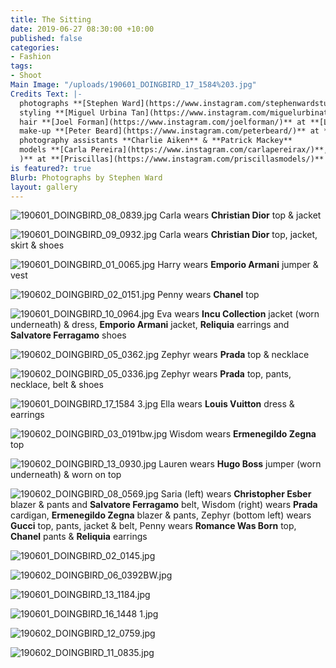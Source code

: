 ```yaml
---
title: The Sitting
date: 2019-06-27 08:30:00 +10:00
published: false
categories:
- Fashion
tags:
- Shoot
Main Image: "/uploads/190601_DOINGBIRD_17_1584%203.jpg"
Credits Text: |-
  photographs **[Stephen Ward](https://www.instagram.com/stephenwardstudio/)**
  styling **[Miguel Urbina Tan](https://www.instagram.com/miguelurbinatan/)**
  hair **[Joel Forman](https://www.instagram.com/joelforman/)** at **[Lion Artist Management](https://www.instagram.com/lionartistmanagement/)** using **[Davines](https://www.instagram.com/davines_australia/)** & **[Alan White Anthology](https://www.instagram.com/alanwhiteanthology/)**
  make-up **[Peter Beard](https://www.instagram.com/peterbeard/)** at **[The Artist Group](https://www.instagram.com/theartistgroup/)**
  photography assistants **Charlie Aiken** & **Patrick Mackey**
  models **[Carla Pereira](https://www.instagram.com/carlapereirax/)**, **[Harry Eland](https://www.instagram.com/harryeland1/)**, **[Eva Varlamova](https://www.instagram.com/evavarlamova/)**, **Lauren Brown** & **Ella** at **[IMG](https://www.instagram.com/imgmodels/)**, **Penny Capp** & **Zephyr** at **[Kult](https://www.instagram.com/kultaustralia/)**, **[Saria White](https://www.instagram.com/squatchnsoda/
  )** at **[Priscillas](https://www.instagram.com/priscillasmodels/)** and **Wisdom** at **[Chic Management](https://www.instagram.com/chic_management/)**
is featured?: true
Blurb: Photographs by Stephen Ward
layout: gallery
---
```


![190601_DOINGBIRD_08_0839.jpg](/uploads/190601_DOINGBIRD_08_0839.jpg)
Carla wears **Christian Dior** top & jacket

![190601_DOINGBIRD_09_0932.jpg](/uploads/190601_DOINGBIRD_09_0932.jpg)
Carla wears **Christian Dior** top, jacket, skirt & shoes

![190601_DOINGBIRD_01_0065.jpg](/uploads/190601_DOINGBIRD_01_0065.jpg)
Harry wears **Emporio Armani** jumper & vest

![190602_DOINGBIRD_02_0151.jpg](/uploads/190602_DOINGBIRD_02_0151.jpg)
Penny wears **Chanel** top

![190601_DOINGBIRD_10_0964.jpg](/uploads/190601_DOINGBIRD_10_0964.jpg)
Eva wears **Incu Collection** jacket (worn underneath) & dress, **Emporio Armani** jacket, **Reliquia** earrings and **Salvatore Ferragamo** shoes

![190602_DOINGBIRD_05_0362.jpg](/uploads/190602_DOINGBIRD_05_0362.jpg)
Zephyr wears **Prada** top & necklace

![190602_DOINGBIRD_05_0336.jpg](/uploads/190602_DOINGBIRD_05_0336.jpg)
Zephyr wears **Prada** top, pants, necklace, belt & shoes

![190601_DOINGBIRD_17_1584 3.jpg](/uploads/190601_DOINGBIRD_17_1584%203.jpg)
Ella wears **Louis Vuitton** dress & earrings

![190602_DOINGBIRD_03_0191bw.jpg](/uploads/190602_DOINGBIRD_03_0191bw.jpg)
Wisdom wears **Ermenegildo Zegna** top

![190602_DOINGBIRD_13_0930.jpg](/uploads/190602_DOINGBIRD_13_0930.jpg)
Lauren wears **Hugo Boss** jumper (worn underneath) & worn on top

![190602_DOINGBIRD_08_0569.jpg](/uploads/190602_DOINGBIRD_08_0569.jpg)
Saria (left) wears **Christopher Esber** blazer & pants and **Salvatore Ferragamo** belt, Wisdom (right) wears **Prada** cardigan, **Ermenegildo Zegna** blazer & pants, Zephyr (bottom left) wears **Gucci** top, pants, jacket & belt, Penny wears **Romance Was Born** top, **Chanel** pants & **Reliquia** earrings

![190601_DOINGBIRD_02_0145.jpg](/uploads/190601_DOINGBIRD_02_0145.jpg)

![190602_DOINGBIRD_06_0392BW.jpg](/uploads/190602_DOINGBIRD_06_0392BW.jpg)

![190601_DOINGBIRD_13_1184.jpg](/uploads/190601_DOINGBIRD_13_1184.jpg)

![190601_DOINGBIRD_16_1448 1.jpg](/uploads/190601_DOINGBIRD_16_1448%201.jpg)

![190602_DOINGBIRD_12_0759.jpg](/uploads/190602_DOINGBIRD_12_0759.jpg)

![190602_DOINGBIRD_11_0835.jpg](/uploads/190602_DOINGBIRD_11_0835.jpg)
